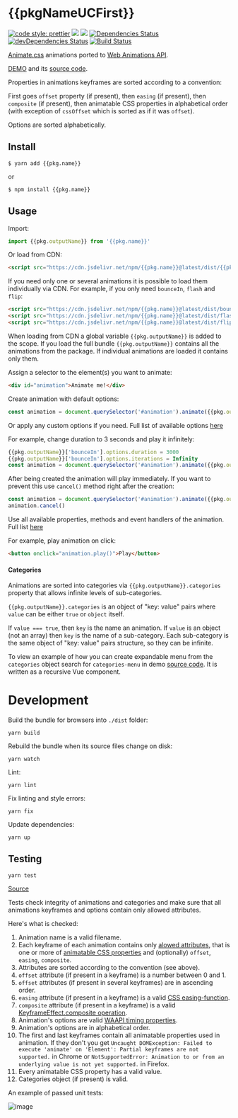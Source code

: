 # {{pkgNameUCFirst}}

[![code style: prettier](https://img.shields.io/badge/code_style-prettier-ff69b4.svg?style=flat-square)](https://github.com/prettier/prettier)
[![](https://img.shields.io/npm/v/{{pkg.name}}.svg)](https://www.npmjs.com/package/{{pkg.name}})
[![](https://img.shields.io/bundlephobia/minzip/{{pkg.name}}.svg)](https://bundlephobia.com/result?p={{pkg.name}})
[![Dependencies Status](https://david-dm.org/{{githubUsername}}/{{pkg.name}}.svg?theme=shields.io)](https://david-dm.org/{{githubUsername}}/{{pkg.name}})
[![devDependencies Status](https://david-dm.org/{{githubUsername}}/{{pkg.name}}/dev-status.svg?theme=shields.io)](https://david-dm.org/{{githubUsername}}/{{pkg.name}}?type=dev)
[![Build Status](https://travis-ci.org/{{githubUsername}}/{{pkg.name}}.svg?branch=master)](https://travis-ci.org/{{githubUsername}}/{{pkg.name}})

[Animate.css](https://github.com/daneden/animate.css) animations ported to [Web Animations API](https://developer.mozilla.org/en-US/docs/Web/API/Web_Animations_API).

[DEMO](https://{{githubUsername}}.github.io/{{pkg.name}}/) and its [source code](https://github.com/{{githubUsername}}/{{pkg.name}}/blob/master/index.html).

Properties in animations keyframes are sorted according to a convention:

First goes `offset` property (if present), then `easing` (if present), then `composite` (if present), then animatable CSS properties in alphabetical order (with exception of `cssOffset` which is sorted as if it was `offset`).

Options are sorted alphabetically.

## Install

```
$ yarn add {{pkg.name}}
```

or

```
$ npm install {{pkg.name}}
```

## Usage

Import:

```javascript
import {{pkg.outputName}} from '{{pkg.name}}'
```

Or load from CDN:

```html
<script src="https://cdn.jsdelivr.net/npm/{{pkg.name}}@latest/dist/{{pkg.name}}.js"></script>
```

If you need only one or several animations it is possible to load them individually via CDN. For example, if you only need `bounceIn`, `flash` and `flip`:

```html
<script src="https://cdn.jsdelivr.net/npm/{{pkg.name}}@latest/dist/bounceIn.js"></script>
<script src="https://cdn.jsdelivr.net/npm/{{pkg.name}}@latest/dist/flash.js"></script>
<script src="https://cdn.jsdelivr.net/npm/{{pkg.name}}@latest/dist/flip.js"></script>
```

When loading from CDN a global variable `{{pkg.outputName}}` is added to the scope. If you load the full bundle `{{pkg.outputName}}` contains all the animations from the package. If individual animations are loaded it contains only them.

Assign a selector to the element(s) you want to animate:

```html
<div id="animation">Animate me!</div>
```

Create animation with default options:

```javascript
const animation = document.querySelector('#animation').animate({{pkg.outputName}}['bounceIn'].keyframes, {{pkg.outputName}}['bounceIn'].options)
```

Or apply any custom options if you need. Full list of available options [here](https://developer.mozilla.org/en-US/docs/Web/API/Element/animate)

For example, change duration to 3 seconds and play it infinitely:

```javascript
{{pkg.outputName}}['bounceIn'].options.duration = 3000
{{pkg.outputName}}['bounceIn'].options.iterations = Infinity
const animation = document.querySelector('#animation').animate({{pkg.outputName}}['bounceIn'].keyframes, {{pkg.outputName}}['bounceIn'].options)
```

After being created the animation will play immediately. If you want to prevent this use `cancel()` method right after the creation:

```javascript
const animation = document.querySelector('#animation').animate({{pkg.outputName}}['bounceIn'].keyframes, {{pkg.outputName}}['bounceIn'].options)
animation.cancel()
```

Use all available properties, methods and event handlers of the animation. Full list [here](https://developer.mozilla.org/en-US/docs/Web/API/Animation)

For example, play animation on click:

```html
<button onclick="animation.play()">Play</button>
```

#### Categories

Animations are sorted into categories via `{{pkg.outputName}}.categories` property that allows infinite levels of sub-categories.

`{{pkg.outputName}}.categories` is an object of "key: value" pairs where `value` can be either `true` or `object` itself.

If `value === true`, then `key` is the name an animation. If `value` is an object (not an array) then `key` is the name of a sub-category. Each sub-category is the same object of "key: value" pairs structure, so they can be infinite.

To view an example of how you can create expandable menu from the `categories` object search for `categories-menu` in demo [source code](https://github.com/{{githubUsername}}/{{pkg.name}}/blob/master/index.html). It is written as a recursive Vue component.

# Development

Build the bundle for browsers into `./dist` folder:

```shell script
yarn build
```

Rebuild the bundle when its source files change on disk:

```shell script
yarn watch
```

Lint:

```shell script
yarn lint
```

Fix linting and style errors:

```shell script
yarn fix
```

Update dependencies:

```shell script
yarn up
```

## Testing

```shell script
yarn test
```

[Source](https://github.com/{{githubUsername}}/{{pkg.name}}/blob/master/test/index.test.js)

Tests check integrity of animations and categories and make sure that all animations keyframes and options contain only allowed attributes.

Here's what is checked:

1. Animation name is a valid filename.
1. Each keyframe of each animation contains only [alowed attributes](https://developer.mozilla.org/en-US/docs/Web/API/Web_Animations_API/Keyframe_Formats), that is one or more of [animatable CSS properties](https://www.npmjs.com/package/animatable-properties) and (optionally) `offset`, `easing`, `composite`.
1. Attributes are sorted according to the convention (see above).
1. `offset` attribute (if present in a keyframe) is a number between 0 and 1.
1. `offset` attributes (if present in several keyframes) are in ascending order.
1. `easing` attribute (if present in a keyframe) is a valid [CSS easing-function](https://developer.mozilla.org/en-US/docs/Web/CSS/easing-function).
1. `composite` attribute (if present in a keyframe) is a valid [KeyframeEffect.composite operation](https://developer.mozilla.org/en-US/docs/Web/API/KeyframeEffect/composite).
1. Animation's options are valid [WAAPI timing properties](https://www.npmjs.com/package/waapi-timing-properties).
1. Animation's options are in alphabetical order.
1. The first and last keyframes contain all animatable properties used in animation. If they don't you get `Uncaught DOMException: Failed to execute 'animate' on 'Element': Partial keyframes are not supported.` in Chrome or `NotSupportedError: Animation to or from an underlying value is not yet supported.` in Firefox.
1. Every animatable CSS property has a valid value.
1. Categories object (if present) is valid.

An example of passed unit tests:

![image](https://user-images.githubusercontent.com/60752454/79008358-80b8ef80-7b5d-11ea-804c-29b44137794e.png)
